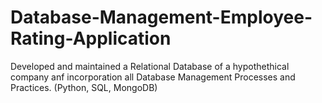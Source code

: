 # Database-Management-Employee-Rating-Application
Developed and maintained a Relational Database of a hypothethical company anf incorporation all Database Management Processes and Practices. (Python, SQL, MongoDB)
